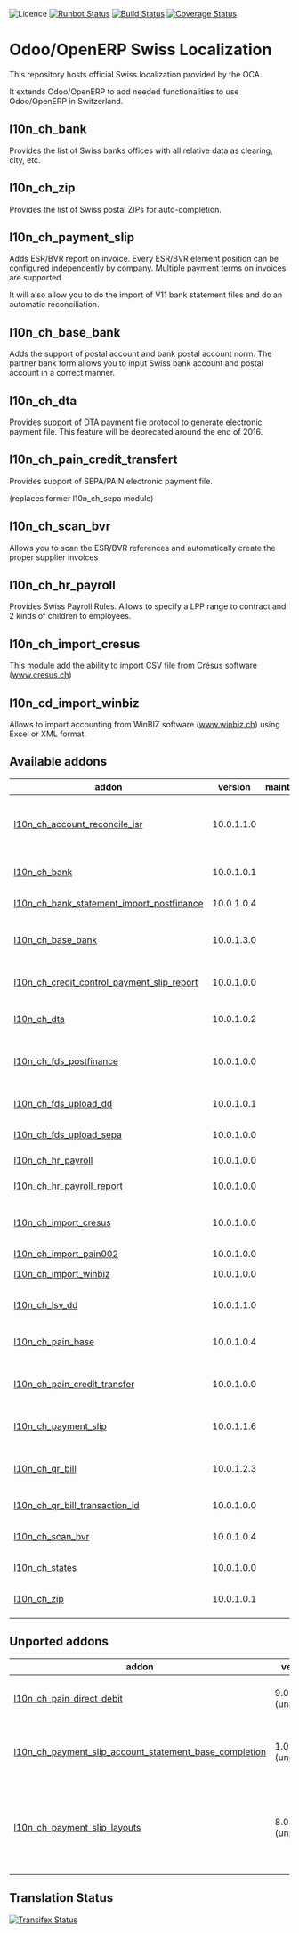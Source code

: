 ![Licence](https://img.shields.io/badge/licence-AGPL--3-blue.svg)
[![Runbot Status](https://runbot.odoo-community.org/runbot/badge/flat/125/10.0.svg)](https://runbot.odoo-community.org/runbot/repo/github-com-oca-l10n-switzerland-125)
[![Build Status](https://travis-ci.org/OCA/l10n-switzerland.svg?branch=10.0)](https://travis-ci.org/OCA/l10n-switzerland)
[![Coverage Status](https://coveralls.io/repos/OCA/l10n-switzerland/badge.svg?branch=10.0)](https://coveralls.io/r/OCA/l10n-switzerland?branch=10.0)


Odoo/OpenERP Swiss Localization
===============================

This repository hosts official Swiss localization provided by the OCA.

It extends Odoo/OpenERP to add needed functionalities to use Odoo/OpenERP in Switzerland.


l10n_ch_bank
------------

Provides the list of Swiss banks offices with all relative data as clearing, city, etc.


l10n_ch_zip
-----------

Provides the list of Swiss postal ZIPs for auto-completion.


l10n_ch_payment_slip
--------------------

Adds ESR/BVR report on invoice. Every ESR/BVR element position can be configured independently by company.
Multiple payment terms on invoices are supported.

It will also allow you to do the import of V11 bank statement files and do an automatic reconciliation.


l10n_ch_base_bank
-----------------

Adds the support of postal account and bank postal account norm.
The partner bank form allows you to input Swiss bank account and postal account in a correct manner.


l10n_ch_dta
-----------

Provides support of DTA payment file protocol to generate electronic payment file.
This feature will be deprecated around the end of 2016.


l10n_ch_pain_credit_transfert
-----------------------------

Provides support of SEPA/PAIN electronic payment file.


(replaces former l10n_ch_sepa module)


l10n_ch_scan_bvr
----------------

Allows you to scan the ESR/BVR references and automatically create the proper supplier invoices

l10n_ch_hr_payroll
------------------

Provides Swiss Payroll Rules.
Allows to specify a LPP range to contract and 2 kinds of children to employees.

l10n_ch_import_cresus
---------------------

This module add the ability to import CSV file from Crésus software (www.cresus.ch)

l10n_cd_import_winbiz
---------------------

Allows to import accounting from WinBIZ software (www.winbiz.ch) using Excel or XML format.

[//]: # (addons)

Available addons
----------------
addon | version | maintainers | summary
--- | --- | --- | ---
[l10n_ch_account_reconcile_isr](l10n_ch_account_reconcile_isr/) | 10.0.1.1.0 |  | Adds a second automatic reconciliation button, which is based on the isr
[l10n_ch_bank](l10n_ch_bank/) | 10.0.1.0.1 |  | Banks names, addresses and BIC codes
[l10n_ch_bank_statement_import_postfinance](l10n_ch_bank_statement_import_postfinance/) | 10.0.1.0.4 |  | Swiss bank statements import
[l10n_ch_base_bank](l10n_ch_base_bank/) | 10.0.1.3.0 |  | Types and number validation for swiss electronic pmnt. DTA, ESR
[l10n_ch_credit_control_payment_slip_report](l10n_ch_credit_control_payment_slip_report/) | 10.0.1.0.0 |  | Print ISR slip related to credit control
[l10n_ch_dta](l10n_ch_dta/) | 10.0.1.0.2 |  | Electronic payment file for Swiss bank (DTA)
[l10n_ch_fds_postfinance](l10n_ch_fds_postfinance/) | 10.0.1.0.0 |  | Download files and import bank statements from FDS
[l10n_ch_fds_upload_dd](l10n_ch_fds_upload_dd/) | 10.0.1.0.1 |  | Upload Direct Debit files to FDS PostFinance
[l10n_ch_fds_upload_sepa](l10n_ch_fds_upload_sepa/) | 10.0.1.0.0 |  | Upload SEPA files to FDS PostFinance
[l10n_ch_hr_payroll](l10n_ch_hr_payroll/) | 10.0.1.0.0 |  | Switzerland Payroll Rules
[l10n_ch_hr_payroll_report](l10n_ch_hr_payroll_report/) | 10.0.1.0.0 |  | Switzerland Payroll Reports
[l10n_ch_import_cresus](l10n_ch_import_cresus/) | 10.0.1.0.0 |  | Allows to import Crésus .txt files containing journal entries into Odoo.
[l10n_ch_import_pain002](l10n_ch_import_pain002/) | 10.0.1.0.0 |  | Import pain002
[l10n_ch_import_winbiz](l10n_ch_import_winbiz/) | 10.0.1.0.0 |  | Accounting Import WinBIZ
[l10n_ch_lsv_dd](l10n_ch_lsv_dd/) | 10.0.1.1.0 |  | Create LSV and Direct Debit (postfinance) files
[l10n_ch_pain_base](l10n_ch_pain_base/) | 10.0.1.0.4 |  | ISO 20022 base module for Switzerland
[l10n_ch_pain_credit_transfer](l10n_ch_pain_credit_transfer/) | 10.0.1.0.0 |  | Generate ISO 20022 credit transfert (SEPA and not SEPA)
[l10n_ch_payment_slip](l10n_ch_payment_slip/) | 10.0.1.1.6 |  | Print ESR/BVR payment slip with your invoices
[l10n_ch_qr_bill](l10n_ch_qr_bill/) | 10.0.1.2.3 |  | Print QR-bill for your invoices [Backport from Odoo l10n_ch]
[l10n_ch_qr_bill_transaction_id](l10n_ch_qr_bill_transaction_id/) | 10.0.1.0.0 |  | Glue module with base_transaction_id
[l10n_ch_scan_bvr](l10n_ch_scan_bvr/) | 10.0.1.0.4 |  | Switzerland - Scan ESR/BVR to create invoices
[l10n_ch_states](l10n_ch_states/) | 10.0.1.0.0 |  | Switzerland Country States
[l10n_ch_zip](l10n_ch_zip/) | 10.0.1.0.1 |  | Provides all Swiss postal codes for auto-completion


Unported addons
---------------
addon | version | maintainers | summary
--- | --- | --- | ---
[l10n_ch_pain_direct_debit](l10n_ch_pain_direct_debit/) | 9.0.1.0.0 (unported) |  | Generate ISO 20022 direct debits
[l10n_ch_payment_slip_account_statement_base_completion](l10n_ch_payment_slip_account_statement_base_completion/) | 1.0 (unported) |  | Switzerland - BVR/ESR Bank statement Completion
[l10n_ch_payment_slip_layouts](l10n_ch_payment_slip_layouts/) | 8.0.0.1.0 (unported) |  | Add new BVR/ESR payment slip layouts like invoice with slip on same document

[//]: # (end addons)

Translation Status
------------------
[![Transifex Status](https://www.transifex.com/projects/p/OCA-l10n-switzerland-10-0/chart/image_png)](https://www.transifex.com/projects/p/OCA-l10n-switzerland-10-0)

